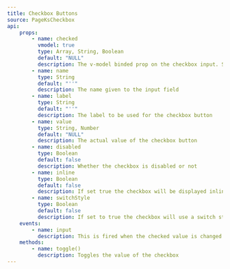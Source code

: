 ```yaml
---
title: Checkbox Buttons
source: PageKsCheckbox
api: 
    props: 
        - name: checked
          vmodel: true
          type: Array, String, Boolean
          default: "NULL"
          description: The v-model binded prop on the checkbox input. Should be provided via v-model. If only the prop is sent then you would need to listen for the input event to update the prop
        - name: name
          type: String
          default: "''"
          description: The name given to the input field
        - name: label
          type: String
          default: "''"
          description: The label to be used for the checkbox button
        - name: value
          type: String, Number
          default: "NULL"
          description: The actual value of the checkbox button
        - name: disabled
          type: Boolean
          default: false
          description: Whether the checkbox is disabled or not
        - name: inline
          type: Boolean
          default: false
          description: If set true the checkbox will be displayed inline
        - name: switchStyle
          type: Boolean
          default: false
          description: If set to true the checkbox will use a switch style instead of a check
    events: 
        - name: input
          description: This is fired when the checked value is changed
    methods: 
        - name: toggle()
          description: Toggles the value of the checkbox
--- 
```



